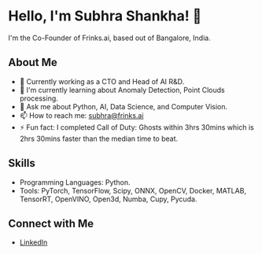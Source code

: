 # Hello, I'm Subhra Shankha! 👋

I'm the Co-Founder of Frinks.ai, based out of Bangalore, India.

## About Me

- 💼 Currently working as a CTO and Head of AI R&D.
- 🌱 I'm currently learning about Anomaly Detection, Point Clouds processing.
- 💬 Ask me about Python, AI, Data Science, and Computer Vision.
- 📫 How to reach me: subhra@frinks.ai
- ⚡ Fun fact: I completed Call of Duty: Ghosts within 3hrs 30mins which is 2hrs 30mins faster than the median time to beat.

## Skills

- Programming Languages: Python.
- Tools: PyTorch, TensorFlow, Scipy, ONNX, OpenCV, Docker, MATLAB, TensorRT, OpenVINO, Open3d, Numba, Cupy, Pycuda.

## Connect with Me

- [LinkedIn](https://www.linkedin.com/in/subhra1995/)
